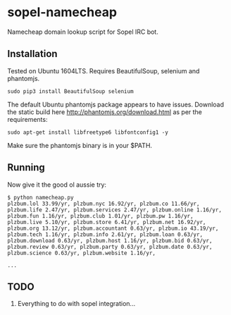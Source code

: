 # sopel-namecheap

Namecheap domain lookup script for Sopel IRC bot.

## Installation

Tested on Ubuntu 1604LTS. Requires BeautifulSoup, selenium and phantomjs.

```
sudo pip3 install BeautifulSoup selenium
```

The default Ubuntu phantomjs package appears to have issues. Download the static build here http://phantomjs.org/download.html as per the requirements:

```
sudo apt-get install libfreetype6 libfontconfig1 -y
```

Make sure the phantomjs binary is in your $PATH.

## Running

Now give it the good ol aussie try:

```
$ python namecheap.py
plzbum.lol 33.99/yr, plzbum.nyc 16.92/yr, plzbum.co 11.66/yr, plzbum.life 2.47/yr, plzbum.services 2.47/yr, plzbum.online 1.16/yr, plzbum.fun 1.16/yr, plzbum.club 1.01/yr, plzbum.pw 1.16/yr, plzbum.live 5.10/yr, plzbum.store 6.41/yr, plzbum.net 16.92/yr, plzbum.org 13.12/yr, plzbum.accountant 0.63/yr, plzbum.io 43.19/yr, plzbum.tech 1.16/yr, plzbum.info 2.61/yr, plzbum.loan 0.63/yr, plzbum.download 0.63/yr, plzbum.host 1.16/yr, plzbum.bid 0.63/yr, plzbum.review 0.63/yr, plzbum.party 0.63/yr, plzbum.date 0.63/yr, plzbum.science 0.63/yr, plzbum.website 1.16/yr,

...
```

## TODO

1. Everything to do with sopel integration...
